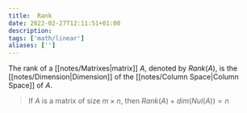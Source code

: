 ```yaml
---
title:  Rank
date: 2022-02-27T12:11:51+01:00
description: 
tags: ['math/linear']
aliases: ['']
---
```

The rank of a [[notes/Matrixes|matrix]] $A$, denoted by $Rank(A)$, is the [[notes/Dimension|Dimension]] of the [[notes/Column Space|Column Space]] of $A$.

> If $A$ is a matrix of size $m \times n$, then $Rank(A) + dim(Nul(A)) = n$